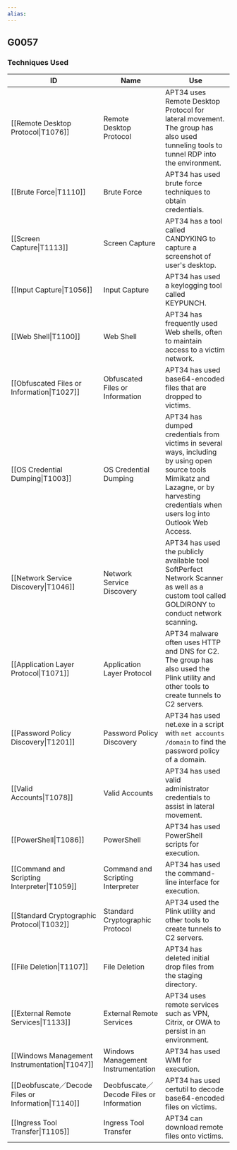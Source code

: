 ```yaml
---
alias: 
---
```


## G0057




### Techniques Used

| ID | Name | Use |
| --- | --- | --- |
| [[Remote Desktop Protocol\|T1076]] | Remote Desktop Protocol | APT34 uses Remote Desktop Protocol for lateral movement. The group has also used tunneling tools to tunnel RDP into the environment. |
| [[Brute Force\|T1110]] | Brute Force | APT34 has used brute force techniques to obtain credentials. |
| [[Screen Capture\|T1113]] | Screen Capture | APT34 has a tool called CANDYKING to capture a screenshot of user's desktop. |
| [[Input Capture\|T1056]] | Input Capture | APT34 has used a keylogging tool called KEYPUNCH. |
| [[Web Shell\|T1100]] | Web Shell | APT34 has frequently used Web shells, often to maintain access to a victim network. |
| [[Obfuscated Files or Information\|T1027]] | Obfuscated Files or Information | APT34 has used base64-encoded files that are dropped to victims. |
| [[OS Credential Dumping\|T1003]] | OS Credential Dumping | APT34 has dumped credentials from victims in several ways, including by using open source tools Mimikatz and Lazagne, or by harvesting credentials when users log into Outlook Web Access. |
| [[Network Service Discovery\|T1046]] | Network Service Discovery | APT34 has used the publicly available tool SoftPerfect Network Scanner as well as a custom tool called GOLDIRONY to conduct network scanning. |
| [[Application Layer Protocol\|T1071]] | Application Layer Protocol | APT34 malware often uses HTTP and DNS for C2. The group has also used the Plink utility and other tools to create tunnels to C2 servers. |
| [[Password Policy Discovery\|T1201]] | Password Policy Discovery | APT34 has used net.exe in a script with <code>net accounts /domain</code> to find the password policy of a domain. |
| [[Valid Accounts\|T1078]] | Valid Accounts | APT34 has used valid administrator credentials to assist in lateral movement. |
| [[PowerShell\|T1086]] | PowerShell | APT34 has used PowerShell scripts for execution. |
| [[Command and Scripting Interpreter\|T1059]] | Command and Scripting Interpreter | APT34 has used the command-line interface for execution. |
| [[Standard Cryptographic Protocol\|T1032]] | Standard Cryptographic Protocol | APT34 used the Plink utility and other tools to create tunnels to C2 servers. |
| [[File Deletion\|T1107]] | File Deletion | APT34 has deleted initial drop files from the staging directory. |
| [[External Remote Services\|T1133]] | External Remote Services | APT34 uses remote services such as VPN, Citrix, or OWA to persist in an environment. |
| [[Windows Management Instrumentation\|T1047]] | Windows Management Instrumentation | APT34 has used WMI for execution. |
| [[Deobfuscate／Decode Files or Information\|T1140]] | Deobfuscate／Decode Files or Information | APT34 has used certutil to decode base64-encoded files on victims. |
| [[Ingress Tool Transfer\|T1105]] | Ingress Tool Transfer | APT34 can download remote files onto victims. |
